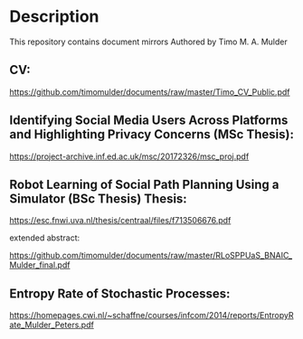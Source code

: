 # Description
This repository contains document mirrors Authored by Timo M. A. Mulder

## CV:

https://github.com/timomulder/documents/raw/master/Timo_CV_Public.pdf

## Identifying Social Media Users Across Platforms and Highlighting Privacy Concerns (MSc Thesis):

https://project-archive.inf.ed.ac.uk/msc/20172326/msc_proj.pdf

## Robot Learning of Social Path Planning Using a Simulator (BSc Thesis) Thesis: 

https://esc.fnwi.uva.nl/thesis/centraal/files/f713506676.pdf 

extended abstract:

https://github.com/timomulder/documents/raw/master/RLoSPPUaS_BNAIC_Mulder_final.pdf

## Entropy Rate of Stochastic Processes:

https://homepages.cwi.nl/~schaffne/courses/infcom/2014/reports/EntropyRate_Mulder_Peters.pdf
